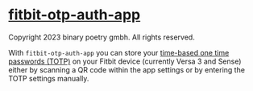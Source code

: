 # [fitbit-otp-auth-app](https://github.com/remigius42/fitbit-otp-auth-app)

Copyright 2023 binary poetry gmbh. All rights reserved.

With `fitbit-otp-auth-app` you can store your [time-based one time
passwords
(TOTP)](https://en.wikipedia.org/wiki/Time-based_one-time_password) on
your Fitbit device (currently Versa 3 and Sense) either by scanning a QR
code within the app settings or by entering the TOTP settings manually.
